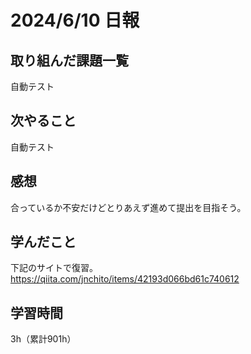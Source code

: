 # 2024/6/10 日報
## 取り組んだ課題一覧
自動テスト

## 次やること
自動テスト

## 感想
合っているか不安だけどとりあえず進めて提出を目指そう。


## 学んだこと
下記のサイトで復習。
https://qiita.com/jnchito/items/42193d066bd61c740612

## 学習時間
3h（累計901h）
